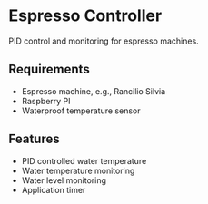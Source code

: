 # Espresso Controller
PID control and monitoring for espresso machines.

## Requirements
- Espresso machine, e.g., Rancilio Silvia
- Raspberry PI
- Waterproof temperature sensor

## Features
- PID controlled water temperature
- Water temperature monitoring
- Water level monitoring
- Application timer

